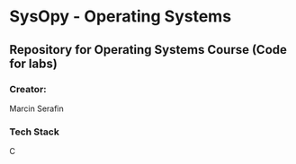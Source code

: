 <body>
  
# SysOpy - Operating Systems
## Repository for Operating Systems Course (Code for labs)

### Creator:
Marcin Serafin

### Tech Stack
C

</body>
